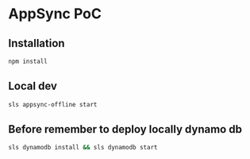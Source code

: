 # AppSync PoC


## Installation

```bash
npm install
```
## Local dev

```bash
sls appsync-offline start
```

## Before remember to deploy locally dynamo db

```bash
sls dynamodb install && sls dynamodb start
```

